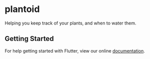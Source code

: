 # plantoid

Helping you keep track of your plants, and when to water them.

## Getting Started

For help getting started with Flutter, view our online
[documentation](https://flutter.io/).
